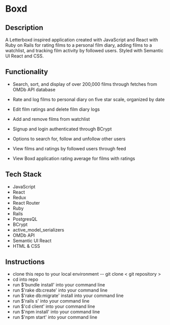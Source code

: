 # Boxd

## Description
  
A Letterboxd inspired application created with JavaScript and React with Ruby on Rails for rating films to a personal film diary, adding films to a watchlist, and tracking film activity by followed users. Styled with Semantic UI React and CSS.
  
## Functionality

- Search, sort, and display of over 200,000 films through fetches from OMDb API database

- Rate and log films to personal diary on five star scale, organized by date

- Edit film ratings and delete film diary logs

- Add and remove films from watchlist

- Signup and login authenticated through BCrypt

- Options to search for, follow and unfollow other users

- View films and ratings by followed users through feed

- View Boxd application rating average for films with ratings

## Tech Stack

- JavaScript
- React
- Redux
- React Router
- Ruby
- Rails
- PostgresQL
- BCrypt
- active_model_serializers
- OMDb API
- Semantic UI React
- HTML & CSS

## Instructions

- clone this repo to your local environment -- git clone < git repository >
- cd into repo
- run $'bundle install' into your command line
- run $'rake db:create' into your command line
- run $'rake db:migrate' install into your command line
- run $'rails s' into your command line
- run $'cd client' into your command line
- run $'npm install' into your command line
- run $'npm start' into your command line
